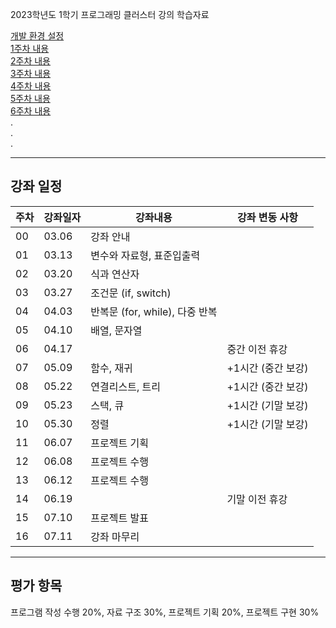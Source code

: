 2023학년도 1학기 프로그래밍 클러스터 강의 학습자료

[개발 환경 설정](https://github.com/Goodgaym/202301PthCluster/blob/master/Week0_Installation/Contents.md)  
[1주차 내용](https://github.com/Goodgaym/202301PthCluster/blob/master/Week1_CBasic/Contents.md)   
[2주차 내용](https://github.com/Goodgaym/202301PthCluster/blob/master/Week2_Operator/Contents.md)   
[3주차 내용](https://github.com/Goodgaym/202301PthCluster/blob/master/Week3_Conditionals/Contents.md)   
[4주차 내용](https://github.com/Goodgaym/202301PthCluster/blob/master/Week4_Loop/Contents.md)   
[5주차 내용](https://github.com/Goodgaym/202301PthCluster/blob/master/Week5_Array/Contents.md)   
[6주차 내용](https://github.com/Goodgaym/202301PthCluster/blob/master/Week6_Function/Contents.md)   
.   
.   
.   
- - - 
## 강좌 일정
|주차|강좌일자|강좌내용|강좌 변동 사항|
|----|--------|--------|---------|
|00  |03.06   |강좌 안내                                |                                      
|01  |03.13   |변수와 자료형, 표준입출력                |
|02  |03.20   |식과 연산자                              |
|03  |03.27   |조건문 (if, switch)                      |
|04  |04.03   |반복문 (for, while), 다중 반복           |
|05  |04.10   |배열, 문자열                             |
|06  |04.17   |                                         | 중간 이전 휴강
|07  |05.09   |함수, 재귀                               | +1시간 (중간 보강)
|08  |05.22   |연결리스트, 트리                         | +1시간 (중간 보강)
|09  |05.23   |스택, 큐                                 | +1시간 (기말 보강)
|10  |05.30   |정렬                                     | +1시간 (기말 보강)
|11  |06.07   |프로젝트 기획                            |
|12  |06.08   |프로젝트 수행                            |
|13  |06.12   |프로젝트 수행                            |
|14  |06.19   |                                         | 기말 이전 휴강
|15  |07.10   |프로젝트 발표                            |
|16  |07.11   |강좌 마무리                              |

- - - 
## 평가 항목
프로그램 작성 수행 20%, 
자료 구조 30%, 
프로젝트 기획 20%, 
프로젝트 구현 30%   
